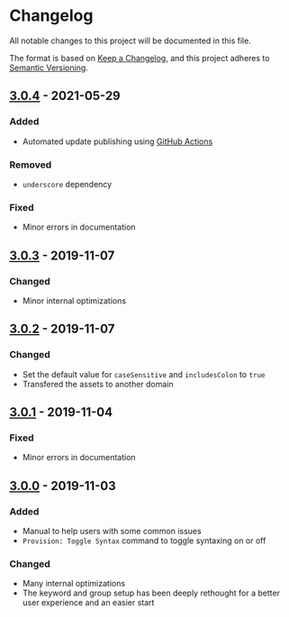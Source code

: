 <!-- markdownlint-disable MD024 -->
# Changelog

All notable changes to this project will be documented in this file.

The format is based on [Keep a Changelog](https://keepachangelog.com/en/1.0.0/),
and this project adheres to [Semantic Versioning](https://semver.org/spec/v2.0.0.html).

## [3.0.4] - 2021-05-29

### Added

- Automated update publishing using [GitHub Actions](https://github.com/Fooxly/vscode-provision-syntax/actions)

### Removed

- `underscore` dependency

### Fixed

- Minor errors in documentation

## [3.0.3] - 2019-11-07

### Changed

- Minor internal optimizations

## [3.0.2] - 2019-11-07

### Changed

- Set the default value for `caseSensitive` and `includesColon` to `true`
- Transfered the assets to another domain

## [3.0.1] - 2019-11-04

### Fixed

- Minor errors in documentation

## [3.0.0] - 2019-11-03

### Added

- Manual to help users with some common issues
- `Provision: Toggle Syntax` command to toggle syntaxing on or off

### Changed

- Many internal optimizations
- The keyword and group setup has been deeply rethought for a better user experience and an easier start

[3.0.4]: https://marketplace.visualstudio.com/_apis/public/gallery/publishers/Fooxly/vsextensions/provision-syntax/3.0.4/vspackage
[3.0.3]: https://marketplace.visualstudio.com/_apis/public/gallery/publishers/Fooxly/vsextensions/provision-syntax/3.0.3/vspackage
[3.0.2]: https://marketplace.visualstudio.com/_apis/public/gallery/publishers/Fooxly/vsextensions/provision-syntax/3.0.2/vspackage
[3.0.1]: https://marketplace.visualstudio.com/_apis/public/gallery/publishers/Fooxly/vsextensions/provision-syntax/3.0.1/vspackage
[3.0.0]: https://marketplace.visualstudio.com/_apis/public/gallery/publishers/Fooxly/vsextensions/provision-syntax/3.0.0/vspackage
